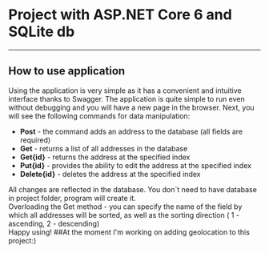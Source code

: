 # Project with ASP.NET Core 6 and SQLite db   
___
## How to use application
Using the application is very simple as it has a convenient and intuitive interface thanks to Swagger.
The application is quite simple to run even without debugging and you will have a new page in the browser.
Next, you will see the following commands for data manipulation:
  - __Post__ \- the command adds an address to the database (all fields are required)
  - __Get__ \- returns a list of all addresses in the database
  - __Get{id}__ \- returns the address at the specified index
  - __Put{id}__ \- provides the ability to edit the address at the specified index
  - __Delete{id}__ \- deletes the address at the specified index 
    
All changes are reflected in the database. You don`t need to have database in project folder, program will create it.    
Overloading the Get method \- you can specify the name of the field by which all addresses will be sorted, as well as the sorting direction ( 1 - ascending, 2 - descending)  
Happy using!
##At the moment I'm working on adding geolocation to this project:)
